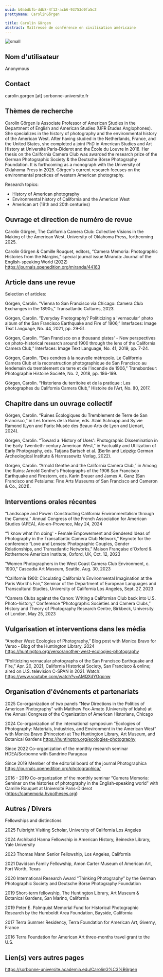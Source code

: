 ```yaml
---
uuid: b0abdbfb-ddb8-4f12-acb6-93753d0fa5c2
prettyName: CarolinGörgen

title: Carolin Görgen
abstract: Maîtresse de conférence en civilisation américaine
---
```


![small](Gorgen_Carolin.jpg)

## ﻿Nom d'utilisateur

 Anonymous

## Contact

 carolin.gorgen [at] sorbonne-universite.fr

## Thèmes de recherche

 Carolin Görgen is Associate Professor of American Studies in the Department of English and American Studies (UFR Études Anglophones). She specializes in the history of photography and the environmental history of the American West. After having studied in the Netherlands, France, and the United States, she completed a joint PhD in American Studies and Art History at Université Paris-Diderot and the École du Louvre in 2018. Her thesis on the California Camera Club was awarded the research prize of the German Photographic Society & the Deutsche Börse Photography Foundation. It is forthcoming as a monograph with the University of Oklahoma Press in 2025. Görgen's current research focuses on the environmental practices of western American photography. 

Research topics:
- History of American photography
- Environmental history of California and the American West
- American art (19th and 20th centuries)

## Ouvrage et direction de numéro de revue

 Carolin Görgen, The California Camera Club: Collective Visions in the Making of the American West. University of Oklahoma Press, forthcoming 2025.

Carolin Görgen & Camille Rouquet, editors, “Camera Memoria: Photographic Histories from the Margins,” special journal issue Miranda: Journal of the English-speaking World (2022)
https://journals.openedition.org/miranda/44163

## Article dans une revue

 Selection of articles:

Görgen, Carolin. “Vienna to San Francisco via Chicago: Camera Club Exchanges in the 1890s,” Transatlantic Cultures, 2023.

Görgen, Carolin. “Everyday Photography? Politicizing a 'vernacular' photo album of the San Francisco Earthquake and Fire of 1906,” Interfaces: Image Text Language, No. 44, 2021, pp. 29-51.

Görgen, Carolin. “'San Francisco on a thousand plates' - New perspectives on photo-historical research around 1900 through the lens of the California Camera Club,” Interfaces: Image Text Language, No. 41, 2019, pp. 7-24.

Görgen, Carolin. “Des cendres à la nouvelle métropole. Le California Camera Club et la reconstruction photographique de San Francisco au lendemain du tremblement de terre et de l'incendie de 1906,” Transbordeur: Photographie Histoire Société, No. 2, 2018, pp. 186-199.

Görgen, Carolin. “Historiens du territoire et de la pratique : Les photographes du California Camera Club,” Histoire de l'Art, No. 80, 2017.

## Chapitre dans un ouvrage collectif

 Görgen, Carolin. “Ruines Écologiques du Tremblement de Terre de San Francisco,” in Les formes de la Ruine, eds. Alain Schnapp and Sylvie Ramond (Lyon and Paris: Musée des Beaux-Arts de Lyon and Lienart, 2024).

Görgen, Carolin. “Toward a 'History of Uses': Photographic Dissemination in the Early Twentieth-century American West,” in Factuality and Utilization of Early Photography, eds. Tatjana Bartsch et al. (Berlin and Leipzig: German Archeological Institute & Harrassowitz Verlag, 2022).

Görgen, Carolin. “Arnold Genthe and the California Camera Club,” in Among the Ruins: Arnold Genthe's Photographs of the 1906 San Francisco Earthquake and Firestorm, eds. Karin Breuer and James A. Ganz (San Francisco and Petaluma: Fine Arts Museums of San Francisco and Cameron & Co., 2021).

## Interventions orales récentes

 “Landscape and Power: Constructing California Environmentalism through the Camera,” Annual Congress of the French Association for American Studies (AFEA), Aix-en-Provence, May 24, 2024

“'I know what I'm doing' - Female Empowerment and Gendered Ideas of Photography in the Transatlantic Camera Club Network,” Keynote for the conference “Love and Lenses: Photographic Couples, Gender Relationships, and Transatlantic Networks,” Maison Française d'Oxford & Rothermore American Institute, Oxford, UK, Oct. 12, 2023

“Women Photographers in the West Coast Camera Club Environment, c. 1900,” Cascadia Art Museum, Seattle, Aug. 30, 2023

“Californie 1900: Circulating California's Environmental Imagination at the Paris World's Fair,” Seminar of the Department of European Languages and Transcultural Studies, University of California Los Angeles, Sept. 27, 2023

“Camera Clubs against the Canon: Writing a Californian Club back into U.S. Photo-history,” Conference “Photographic Societies and Camera Clubs,” History and Theory of Photography Research Centre, Birkbeck, University of London, May 25, 2023

## Vulgarisation et interventions dans les média

 “Another West: Ecologies of Photography,” Blog post with Monica Bravo for Verso - Blog of the Huntington Library, 2024
https://huntington.org/verso/another-west-ecologies-photography

“Politicizing vernacular photographs of the San Francisco Earthquake and Fire,” Apr. 20, 2021, California Historical Society, San Francisco & online; aired on U.S. television C-SPAN in 2021. 
Watch: https://www.youtube.com/watch?v=AMQXdYOqonw

## Organisation d'événements et partenariats

 2025 Co-organization of two panels “New Directions in the Politics of American Photography” with Matthew Fox-Amato (University of Idaho) at the Annual Congress of the Organization of American Historians, Chicago

2024 Co-organization of the international symposium “Ecologies of Photography: Materials, Industries, and Environment in the American West” with Monica Bravo (Princeton) at The Huntington Library, Art Museum, and Botanical Gardens
https://huntington.org/ecologies-photography

Since 2022 Co-organization of the monthly research seminar HDEA/Sorbonne with Sandrine Parageau 

Since 2019 Member of the editorial board of the journal Photographica https://journals.openedition.org/photographica/

2016 - 2019 Co-organization of the monthly seminar “Camera Memoria: Seminar on the histories of photography in the English-speaking world” with Camille Rouquet at Université Paris-Diderot (https://camemoria.hypotheses.org)

## Autres / Divers

 Fellowships and distinctions 

2025 Fulbright Visiting Scholar, University of California Los Angeles

2024 Archibald Hanna Fellowship in American History, Beinecke Library, Yale University

2023 Thomas Mann Senior Fellowship, Los Angeles, California

2021 Davidson Family Fellowship, Amon Carter Museum of American Art, Fort Worth, Texas

2020 International Research Award “Thinking Photography” by the German Photographic Society and Deutsche Börse Photography Foundation

2019 Short-term fellowship, The Huntington Library, Art Museum & Botanical Gardens, San Marino, California

2019 Peter E. Palmquist Memorial Fund for Historical Photographic Research by the
Humboldt Area Foundation, Bayside, California

2017 Terra Summer Residency, Terra Foundation for American Art, Giverny, France

2016 Terra Foundation for American Art three-months travel grant to the U.S.

## Lien(s) vers autres pages

 https://sorbonne-universite.academia.edu/CarolinG%C3%B6rgen

